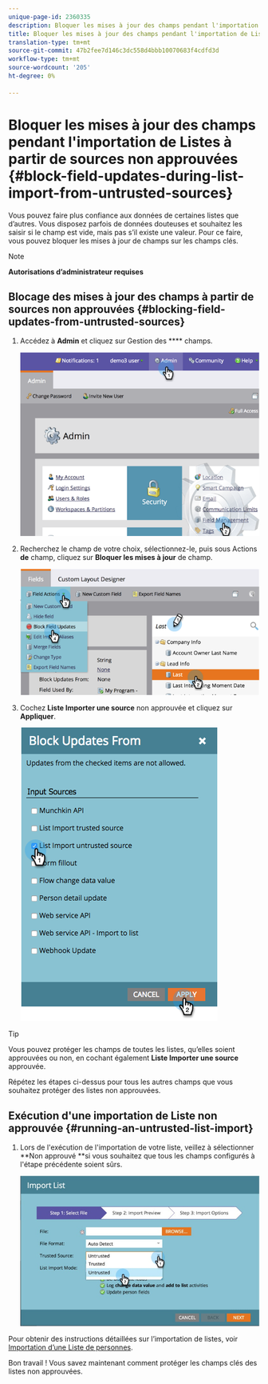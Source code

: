 ```yaml
---
unique-page-id: 2360335
description: Bloquer les mises à jour des champs pendant l'importation de Listes à partir de sources non approuvées - Documents marketing - Documentation du produit
title: Bloquer les mises à jour des champs pendant l'importation de Listes à partir de sources non approuvées
translation-type: tm+mt
source-git-commit: 47b2fee7d146c3dc558d4bbb10070683f4cdfd3d
workflow-type: tm+mt
source-wordcount: '205'
ht-degree: 0%

---
```



# Bloquer les mises à jour des champs pendant l&#39;importation de Listes à partir de sources non approuvées {#block-field-updates-during-list-import-from-untrusted-sources}

Vous pouvez faire plus confiance aux données de certaines listes que d’autres. Vous disposez parfois de données douteuses et souhaitez les saisir si le champ est vide, mais pas s’il existe une valeur. Pour ce faire, vous pouvez bloquer les mises à jour de champs sur les champs clés.

>[!NOTE]
>
>**Autorisations d’administrateur requises**

## Blocage des mises à jour des champs à partir de sources non approuvées {#blocking-field-updates-from-untrusted-sources}

1. Accédez à **Admin** et cliquez sur Gestion des **** champs.

   ![](assets/image2014-9-19-9-3a38-3a38.png)

1. Recherchez le champ de votre choix, sélectionnez-le, puis sous Actions **de** champ, cliquez sur **Bloquer les mises à jour** de champ.

   ![](assets/image2014-9-19-9-3a39-3a40.png)

1. Cochez **Liste Importer une source** non approuvée et cliquez sur **Appliquer**.

   ![](assets/blockupdates.png)

>[!TIP]
>
>Vous pouvez protéger les champs de toutes les listes, qu’elles soient approuvées ou non, en cochant également **Liste Importer une source** approuvée.

Répétez les étapes ci-dessus pour tous les autres champs que vous souhaitez protéger des listes non approuvées.

## Exécution d&#39;une importation de Liste non approuvée {#running-an-untrusted-list-import}

1. Lors de l&#39;exécution de l&#39;importation de votre liste, veillez à sélectionner **Non approuvé **si vous souhaitez que tous les champs configurés à l&#39;étape précédente soient sûrs.

   ![](assets/importpersondetails.jpg)

Pour obtenir des instructions détaillées sur l’importation de listes, voir [Importation d’une Liste de personnes](../../../getting-started/quick-wins/import-a-list-of-people.md).

Bon travail ! Vous savez maintenant comment protéger les champs clés des listes non approuvées.
